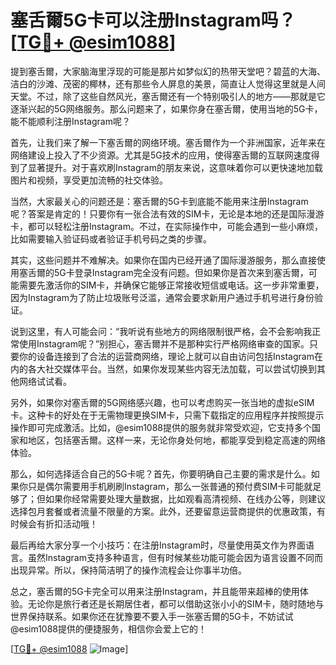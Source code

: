 # 塞舌爾5G卡可以注册Instagram吗？[[TG💪+ @esim1088](https://t.me/s/esim1088)]

提到塞舌爾，大家脑海里浮现的可能是那片如梦似幻的热带天堂吧？碧蓝的大海、洁白的沙滩、茂密的椰林，还有那些令人屏息的美景，简直让人觉得这里就是人间天堂。不过，除了这些自然风光，塞舌爾还有一个特别吸引人的地方——那就是它逐渐兴起的5G网络服务。那么问题来了，如果你身在塞舌爾，使用当地的5G卡，能不能顺利注册Instagram呢？

首先，让我们来了解一下塞舌爾的网络环境。塞舌爾作为一个非洲国家，近年来在网络建设上投入了不少资源。尤其是5G技术的应用，使得塞舌爾的互联网速度得到了显著提升。对于喜欢刷Instagram的朋友来说，这意味着你可以更快速地加载图片和视频，享受更加流畅的社交体验。

当然，大家最关心的问题还是：塞舌爾的5G卡到底能不能用来注册Instagram呢？答案是肯定的！只要你有一张合法有效的SIM卡，无论是本地的还是国际漫游卡，都可以轻松注册Instagram。不过，在实际操作中，可能会遇到一些小麻烦，比如需要输入验证码或者验证手机号码之类的步骤。

其实，这些问题并不难解决。如果你在国内已经开通了国际漫游服务，那么直接使用塞舌爾的5G卡登录Instagram完全没有问题。但如果你是首次来到塞舌爾，可能需要先激活你的SIM卡，并确保它能够正常接收短信或电话。这一步非常重要，因为Instagram为了防止垃圾账号泛滥，通常会要求新用户通过手机号进行身份验证。

说到这里，有人可能会问：“我听说有些地方的网络限制很严格，会不会影响我正常使用Instagram呢？”别担心，塞舌爾并不是那种实行严格网络审查的国家。只要你的设备连接到了合法的运营商网络，理论上就可以自由访问包括Instagram在内的各大社交媒体平台。当然，如果你发现某些内容无法加载，可以尝试切换到其他网络试试看。

另外，如果你对塞舌爾的5G网络感兴趣，也可以考虑购买一张当地的虚拟eSIM卡。这种卡的好处在于无需物理更换SIM卡，只需下载指定的应用程序并按照提示操作即可完成激活。比如，@esim1088提供的服务就非常受欢迎，它支持多个国家和地区，包括塞舌爾。这样一来，无论你身处何地，都能享受到稳定高速的网络体验。

那么，如何选择适合自己的5G卡呢？首先，你要明确自己主要的需求是什么。如果你只是偶尔需要用手机刷刷Instagram，那么一张普通的预付费SIM卡可能就足够了；但如果你经常需要处理大量数据，比如观看高清视频、在线办公等，则建议选择包月套餐或者流量不限量的方案。此外，还要留意运营商提供的优惠政策，有时候会有折扣活动哦！

最后再给大家分享一个小技巧：在注册Instagram时，尽量使用英文作为界面语言。虽然Instagram支持多种语言，但有时候某些功能可能会因为语言设置不同而出现异常。所以，保持简洁明了的操作流程会让你事半功倍。

总之，塞舌爾的5G卡完全可以用来注册Instagram，并且能带来超棒的使用体验。无论你是旅行者还是长期居住者，都可以借助这张小小的SIM卡，随时随地与世界保持联系。如果你还在犹豫要不要入手一张塞舌爾的5G卡，不妨试试@esim1088提供的便捷服务，相信你会爱上它的！

[[TG💪+ @esim1088](https://t.me/s/esim1088) ![Image](https://i.postimg.cc/4NQfJmqS/Snipaste-2025-05-13-00-14-12.png)]